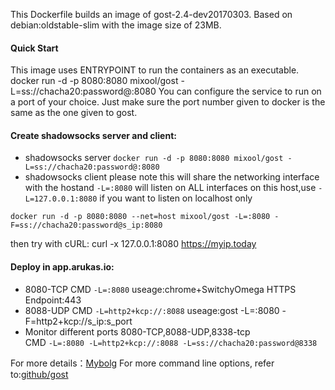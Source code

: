This Dockerfile builds an image of gost-2.4-dev20170303. Based on debian:oldstable-slim with the image size of 23MB.
#### Quick Start
This image uses ENTRYPOINT to run the containers as an executable.
docker run -d -p 8080:8080 mixool/gost -L=ss://chacha20:password@:8080
You can configure the service to run on a port of your choice. Just make sure the port number given to docker is the same as the one given to gost.
#### Create shadowsocks server and client:
* shadowsocks server
`docker run -d -p 8080:8080 mixool/gost -L=ss://chacha20:password@:8080`
* shadowsocks client
please note this will share the networking interface with the hostand `-L=:8080` will listen on ALL interfaces on this host,use `-L=127.0.0.1:8080` if you want to listen on localhost only
````
docker run -d -p 8080:8080 --net=host mixool/gost -L=:8080 -F=ss://chacha20:password@s_ip:8080
````
then try with cURL:
curl -x 127.0.0.1:8080 https://myip.today
#### Deploy in app.arukas.io:
* 8080-TCP  CMD    `-L=:8080`                                 useage:chrome+SwitchyOmega HTTPS Endpoint:443
* 8088-UDP  CMD    `-L=http2+kcp://:8088`                     useage:gost -L=:8080 -F=http2+kcp://s_ip:s_port
* Monitor different ports 
  8080-TCP,8088-UDP,8338-tcp  
            CMD    `-L=:8080 -L=http2+kcp://:8088 -L=ss://chacha20:password@8338`
 
For more details：[Mybolg](https://mixool.blogspot.ca/2017/04/dockergost.html)
For more command line options, refer to:[github/gost](https://github.com/ginuerzh/gost)
